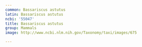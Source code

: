 ```yaml
---
common: Bassariscus astutus
latin: Bassariscus astutus
ncbi: '55047'
title: Bassariscus astutus
group: Mammals
image: http://www.ncbi.nlm.nih.gov/Taxonomy/taxi/images/675

---
```

